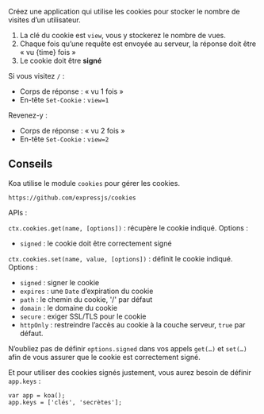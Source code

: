 Créez une application qui utilise les cookies pour stocker le nombre de visites
d’un utilisateur.

1) La clé du cookie est `view`, vous y stockerez le nombre de vues.
2) Chaque fois qu’une requête est envoyée au serveur, la réponse doit être
   « vu {time} fois »
3) Le cookie doit être **signé**

Si vous visitez `/` :

* Corps de réponse : « vu 1 fois »
* En-tête `Set-Cookie` : `view=1`

Revenez-y :

* Corps de réponse : « vu 2 fois »
* En-tête `Set-Cookie` : `view=2`

## Conseils

Koa utilise le module `cookies` pour gérer les cookies.

```
https://github.com/expressjs/cookies
```

APIs :

`ctx.cookies.get(name, [options])` : récupère le cookie indiqué.
Options :

  - `signed` : le cookie doit être correctement signé

`ctx.cookies.set(name, value, [options])` : définit le cookie indiqué.
Options :

  - `signed`   : signer le cookie
  - `expires`  : une `Date` d’expiration du cookie
  - `path`     : le chemin du cookie, '/' par défaut
  - `domain`   : le domaine du cookie
  - `secure`   : exiger SSL/TLS pour le cookie
  - `httpOnly` : restreindre l’accès au cookie à la couche serveur, `true`
     par défaut.

N’oubliez pas de définir `options.signed` dans vos appels `get(…)` et `set(…)`
afin de vous assurer que le cookie est correctement signé.

Et pour utiliser des cookies signés justement, vous aurez besoin de définir
`app.keys` :

```
var app = koa();
app.keys = ['clés', 'secrètes'];
```
